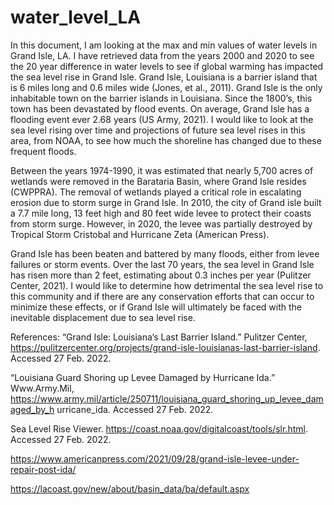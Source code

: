 # water_level_LA
In this document, I am looking at the max and min values of water levels in Grand Isle, LA. I have retrieved data from the years 2000 and 2020 to see the 20 year difference in water levels to see if global warming has impacted the sea level rise in Grand Isle. Grand Isle, Louisiana is a barrier island that is 6 miles long and 0.6 miles wide (Jones, et al., 2011). Grand Isle is the only inhabitable town on the barrier islands in Louisiana. Since the 1800’s, this town has been devastated by flood events. On average, Grand Isle has a flooding event ever 2.68 years (US Army, 2021). I would like to look at the sea level rising over time and projections of future sea level rises in this area, from NOAA, to see how much the shoreline has changed due to these frequent floods.

Between the years 1974-1990, it was estimated that nearly 5,700 acres of wetlands were removed in the Barataria Basin, where Grand Isle resides (CWPPRA). The removal of wetlands played a critical role in escalating erosion due to storm surge in Grand Isle. In 2010, the city of Grand isle built a 7.7 mile long, 13 feet high and 80 feet wide levee to protect their coasts from storm surge. However, in 2020, the levee was partially destroyed by Tropical Storm Cristobal and Hurricane Zeta (American Press). 

Grand Isle has been beaten and battered by many floods, either from levee failures or storm events. Over the last 70 years, the sea level in Grand Isle has risen more than 2 feet, estimating about 0.3 inches per year (Pulitzer Center, 2021). I would like to determine how detrimental the sea level rise to this community and if there are any conservation efforts that can occur to minimize these effects, or if Grand Isle will ultimately be faced with the inevitable displacement due to sea level rise. 



References:
“Grand Isle: Louisiana’s Last Barrier Island.” Pulitzer Center,
https://pulitzercenter.org/projects/grand-isle-louisianas-last-barrier-island. Accessed 27
Feb. 2022.

“Louisiana Guard Shoring up Levee Damaged by Hurricane Ida.” Www.Army.Mil, https://www.army.mil/article/250711/louisiana_guard_shoring_up_levee_damaged_by_h urricane_ida. Accessed 27 Feb. 2022.

Sea Level Rise Viewer. https://coast.noaa.gov/digitalcoast/tools/slr.html. Accessed 27 Feb. 2022.

https://www.americanpress.com/2021/09/28/grand-isle-levee-under-repair-post-ida/

https://lacoast.gov/new/about/basin_data/ba/default.aspx
